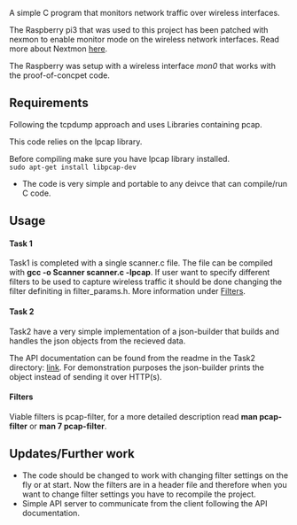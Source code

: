 A simple C program that monitors network traffic over wireless interfaces.


The Raspberry pi3 that was used to this project has been patched with nexmon to enable monitor mode on the wireless network interfaces.
Read more about Nextmon [here](https://github.com/seemoo-lab/nexmon).

The Raspberry was setup with a wireless interface *mon0* that works with the proof-of-concpet code.


## Requirements

Following the tcpdump approach and uses Libraries containing pcap.

This code relies on the lpcap library.

Before compiling make sure you have lpcap library installed.  
`sudo apt-get install libpcap-dev`

- The code is very simple and portable to any deivce that can compile/run C code.


## Usage

#### Task 1  
Task1 is completed with a single scanner.c file.
The file can be compiled with **gcc -o Scanner scanner.c -lpcap**.
If user want to specify different filters to be used to capture wireless traffic it should be done changing the filter definiting in filter_params.h. More information under [Filters](Filters).

#### Task 2

Task2 have a very simple implementation of a json-builder that builds and handles the json objects from the recieved data.

The API documentation can be found from the readme in the Task2 directory: [link]().
For demonstration purposes the json-builder prints the object instead of sending it over HTTP(s).

#### Filters  
Viable filters is pcap-filter, for a more detailed description read **man pcap-filter** or **man 7 pcap-filter**.

## Updates/Further work

* The code should be changed to work with changing filter settings on the fly or at start.
  Now the filters are in a header file and therefore when you want to change filter settings you have to recompile the project.
* Simple API server to communicate from the client following the API documentation.
